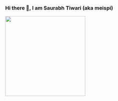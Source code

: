 ### Hi there 👋, I am Saurabh Tiwari (aka meispi)
<img src="https://media.giphy.com/media/jOsHaMf80vUfevmEkn/giphy.gif" width="256">
<!--
**meispi/meispi** is a ✨ _special_ ✨ repository because its `README.md` (this file) appears on your GitHub profile.

Here are some ideas to get you started:

- 🔭 I’m currently working on ...
- 🌱 I’m currently learning ...
- 👯 I’m looking to collaborate on ...
- 🤔 I’m looking for help with ...
- 💬 Ask me about ...
- 📫 How to reach me: ...
- 😄 Pronouns: ...
- ⚡ Fun fact: ...
-->
